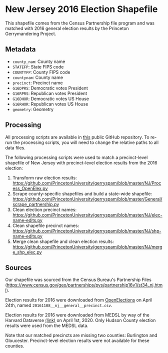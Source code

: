# New Jersey 2016 Election Shapefile 

This shapefile comes from the Census Partnership file program and was matched with 2016 general election results by the Princeton Gerrymandering Project. 

## Metadata

* `county_nam`: County name
* `STATEFP`: State FIPS code
* `COUNTYFP`: County FIPS code 
* `countynam`: County name
* `precinct`: Precinct name
* `G16DPRS`: Democratic votes President
* `G16RPRS`: Republican votes President
* `G16DHOR`: Democratic votes US House
* `G16RHOR`: Republican votes US House
* `geometry`: Geometry

## Processing

All processing scripts are available in [this](https://github.com/PrincetonUniversity/gerryspam/tree/master/NJ) public GitHub repository. To re-run the processing scripts, you will need to change the relative paths to all data files.

The following processing scripts were used to match a precinct-level shapefile of New Jersey with precinct-level election results from the 2016 election:
1. Transform raw election results: https://github.com/PrincetonUniversity/gerryspam/blob/master/NJ/Process_OpenElex.py 
2. Scrape county-specific shapefiles and build a state-wide shapefile: https://github.com/PrincetonUniversity/gerryspam/blob/master/General/scrape_partnership.py 
3. Clean election precinct names: https://github.com/PrincetonUniversity/gerryspam/blob/master/NJ/elec-name-edits.py 
4. Clean shapefile precinct names: https://github.com/PrincetonUniversity/gerryspam/blob/master/NJ/shp-name-edits.py 
5. Merge clean shapefile and clean election results: https://github.com/PrincetonUniversity/gerryspam/blob/master/NJ/merge_shp_elec.py 

## Sources
Our shapefile was sourced from the Census Bureau's Partnership Files (https://www.census.gov/geo/partnerships/pvs/partnership16v1/st34_nj.html).

Election results for 2016 were downloaded from [OpenElections](https://github.com/openelections/openelections-data-nj/blob/master/2016/20161108__nj__general__precinct.csv) on April 24th, named `20161108__nj__general__precinct.csv`. 

Election results for 2016 were downloaded from MEDSL by way of the Harvard Dataverse [(link)](https://dataverse.harvard.edu/dataset.xhtml?persistentId=doi:10.7910/DVN/PSKDUJ) on April 1st, 2020. Only Hudson County election results were used from the MEDSL data.

Note that our matched precincts are missing two counties: Burlington and Gloucester. Precinct-level election results were not available for these counties. 

